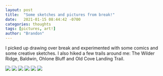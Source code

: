 ```yaml
---
layout: post
title:  "Some sketches and pictures from break!"
date:   2021-01-15 08:44:42 -0700
categories: thoughts
tags: [pictures, art!]
author: "Brandon"
---
```


I picked up drawing over break and experimented with some comics and some creative sketches. I also hiked a few trails around me: The Wilder Ridge, Baldwin, Ohlone Bluff and Old Cove Landing Trail.

<img src="{{ 'assets/img/011521/space.png' | relative_url }}">

<img class = "half" src="{{ 'assets/img/011521/bird1.jpg' | relative_url }}">
<img class = "half" src="{{ 'assets/img/011521/bird2.jpg' | relative_url }}">

<img class = "polaroid" src="{{ 'assets/img/011521/ohlonetrail.jpg' | relative_url }}">

<img class = "half" src="{{ 'assets/img/011521/banana1.jpg' | relative_url }}">
<img class = "half" src="{{ 'assets/img/011521/banana2.jpg' | relative_url }}">
